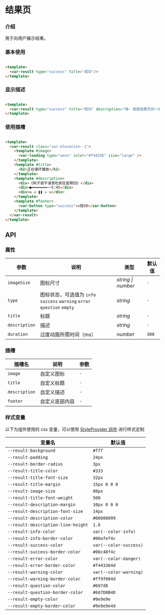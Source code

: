 # 结果页

### 介绍

用于向用户展示结果。

### 基本使用

```html

<template>
  <var-result type="success" title="成功"/>
</template>
```

### 显示描述

```html

<template>
  <var-result type="success" title="成功" description="嗨~ 我是结果页的一段描述~"/>
</template>
```

### 使用插槽

```html

<template>
  <var-result class="var-elevation--1">
    <template #image>
      <var-loading type="wave" color="#f44336" size="large" />
    </template>
    <template #title>
      <h2>正在循环播放</h2>
    </template>
    <template #description>
      <div>《耗子君不请我吃疯狂星期四》</div>
      <div>●━━━━━━━──5:45</div>
      <div>⇆ ◁ ❚❚ ▷ ↻</div>
    </template>
    <template #footer>
      <var-button type="success">v我50</var-button>
    </template>
  </var-result>
</template>
```

## API

### 属性

| 参数          | 说明                                                              | 类型     | 默认值     |
|-------------|-----------------------------------------------------------------|--------|---------|
| `imageSize` | 图标尺寸                                                            | _string \| number_ | `-`  |
| `type` | 图标状态，可选值为 `info` `success` `warning` `error` `question` `empty` | _string_  | `-`     |
|`title` | 标题                                                              | _string_  | `-`     |
|`description` | 描述                                                              | _string_  | `-`     |
|`duration`| 过度动画所需时间（ms）                                                    | _number_ | `300`   |

### 插槽

| 插槽名                | 说明      | 参数 |
|--------------------|---------| ---- |
| `image`            | 自定义图标   | `-`  |
| `title`            | 自定义标题   | `-`  |
| `description`      | 自定义描述   | `-`  |
| `footer`           | 自定义底部内容 | `-`  |

### 样式变量

以下为组件使用的 css 变量，可以使用 [StyleProvider 组件](#/zh-CN/style-provider) 进行样式定制

| 变量名                                | 默认值               |
|------------------------------------|-------------------|
|`--result-background`|`#fff`|
|`--result-padding`|`24px`|
|`--result-border-radius`|`3px`|
|`--result-title-color`|`#333`|
|`--result-title-font-size`|`32px`|
|`--result-title-margin`|`15px 0 0 0`|
|`--result-image-size`|`80px`|
|`--result-title-font-weight`|`500`|
|`--result-description-margin`|`10px 0 0 0`|
|`--result-description-font-size`|`14px`|
|`--result-description-color`|`#00000099`|
|`--result-description-line-height`|`1.6`|
|`--result-info-color`|`var(--color-info)`|
|`--result-info-border-color`|`#00afef4c`|
|`--result-success-color`|`var(--color-success)`|
|`--result-success-border-color`|`#00c48f4c`|
|`--result-error-color`|`var(--color-danger)`|
|`--result-error-border-color`|`#f443364d`|
|`--result-warning-color`|`var(--color-warning)`|
|`--result-warning-border-color`|`#ff9f004d`|
|`--result-question-color`|`#607d8`|
|`--result-question-border-color`|`#607D8B4D`|
|`--result-empty-color`|`#9e9e9e`|
|`--result-empty-border-color`|`#9e9e9e4d`|

